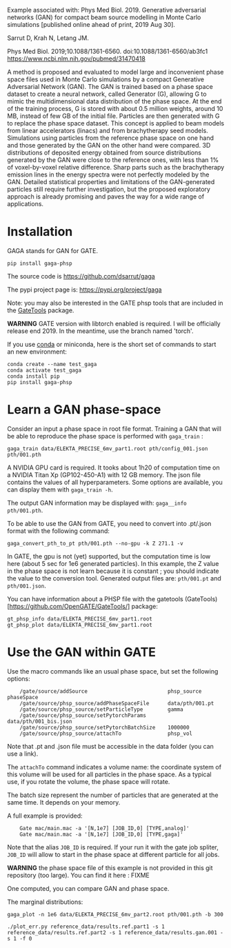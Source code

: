 
Example associated with:
Phys Med Biol. 2019. Generative adversarial networks (GAN) for compact beam source modelling in Monte Carlo simulations [published online ahead of print, 2019 Aug 30]. 

Sarrut D, Krah N, Letang JM. 

Phys Med Biol. 2019;10.1088/1361-6560. doi:10.1088/1361-6560/ab3fc1 https://www.ncbi.nlm.nih.gov/pubmed/31470418

A method is proposed and evaluated to model large and inconvenient phase space files used in Monte Carlo simulations by a compact Generative Adversarial Network (GAN). The GAN is trained based on a phase space dataset to create a neural network, called Generator (G), allowing G to mimic the multidimensional data distribution of the phase space. At the end of the training process, G is stored with about 0.5 million weights, around 10 MB, instead of few GB of the initial file. Particles are then generated with G to replace the phase space dataset. This concept is applied to beam models from linear accelerators (linacs) and from brachytherapy seed models. Simulations using particles from the reference phase space on one hand and those generated by the GAN on the other hand were compared. 3D distributions of deposited energy obtained from source distributions generated by the GAN were close to the reference ones, with less than 1% of voxel-by-voxel relative difference. Sharp parts such as the brachytherapy emission lines in the energy spectra were not perfectly modeled by the GAN. Detailed statistical properties and limitations of the GAN-generated particles still require further investigation, but the proposed exploratory approach is already promising and paves the way for a wide range of applications.


# Installation

GAGA stands for GAN for GATE.

```
pip install gaga-phsp
```

The source code is https://github.com/dsarrut/gaga

The pypi project page is:  https://pypi.org/project/gaga

Note: you may also be interested in the GATE phsp tools that are included in the [GateTools](https://github.com/OpenGATE/GateTools/) package. 

**WARNING** GATE version with libtorch enabled is required. I will be officially release end 2019. In the meantime, use the branch named 'torch'. 

If you use [conda](https://docs.conda.io/en/latest/) or miniconda, here is the short set of commands to start an new environment:
```
conda create --name test_gaga
conda activate test_gaga
conda install pip
pip install gaga-phsp
```

# Learn a GAN phase-space

Consider an input a phase space in root file format. Training a GAN that will be able to reproduce the phase space is performed with ```gaga_train``` : 

```
gaga_train data/ELEKTA_PRECISE_6mv_part1.root pth/config_001.json pth/001.pth
```

A NVIDIA GPU card is required. It tooks about 1h20 of computation time on a NVIDIA Titan Xp (GP102-450-A1) with 12 GB memory. The json file contains the values of all hyperparameters. Some options are available, you can display them with ```gaga_train -h```. 

The output GAN information may be displayed with: ```gaga__info pth/001.pth```.

To be able to use the GAN from GATE, you need to convert into .pt/.json format with the following command:

```
gaga_convert_pth_to_pt pth/001.pth --no-gpu -k Z 271.1 -v
```

In GATE, the gpu is not (yet) supported, but the computation time is low here (about 5 sec for 1e6 generated particles). In this example, the Z value in the phase space is not learn because it is constant ; you should indicate the value to the conversion tool. Generated output files are: ```pth/001.pt``` and ```pth/001.json```.

You can have information about a PHSP file with the gatetools (GateTools)[https://github.com/OpenGATE/GateTools/] package:

```
gt_phsp_info data/ELEKTA_PRECISE_6mv_part1.root
gt_phsp_plot data/ELEKTA_PRECISE_6mv_part1.root
```


# Use the GAN within GATE

Use the macro commands like an usual phase space, but set the following options:

``` 
    /gate/source/addSource                          phsp_source phaseSpace
    /gate/source/phsp_source/addPhaseSpaceFile      data/pth/001.pt
    /gate/source/phsp_source/setParticleType        gamma
    /gate/source/phsp_source/setPytorchParams       data/pth/001_bis.json
    /gate/source/phsp_source/setPytorchBatchSize    1000000
    /gate/source/phsp_source/attachTo               phsp_vol
```

Note that .pt and .json file must be accessible in the data folder (you can use a link). 

The ```attachTo``` command indicates a volume name: the coordinate system of this volume will be used for all particles in the phase space. As a typical use, if you rotate the volume, the phase space will rotate. 

The batch size represent the number of particles that are generated at the same time. It depends on your memory.

A full example is provided:

```
    Gate mac/main.mac -a '[N,1e7] [JOB_ID,0] [TYPE,analog]'
    Gate mac/main.mac -a '[N,1e7] [JOB_ID,0] [TYPE,gaga]'
```

Note that the alias ```JOB_ID``` is required. If your run it with the gate job spliter, ```JOB_ID``` will allow to start in the phase space at different particle for all jobs. 

**WARNING** the phase space file of this example is not provided in this git repository (too large). You can find it here :    FIXME 

One computed, you can compare GAN and phase space.

The marginal distributions: 

```
gaga_plot -n 1e6 data/ELEKTA_PRECISE_6mv_part2.root pth/001.pth -b 300
```

```
./plot_err.py reference_data/results.ref.part1 -s 1 reference_data/results.ref.part2 -s 1 reference_data/results.gan.001 -s 1 -f 0
```
